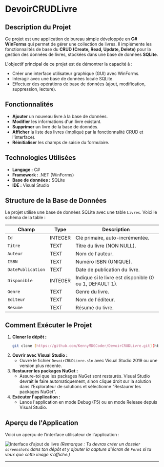 # DevoirCRUDLivre

## Description du Projet
Ce projet est une application de bureau simple développée en **C# WinForms** qui permet de gérer une collection de livres. Il implémente les fonctionnalités de base du **CRUD (Create, Read, Update, Delete)** pour la gestion des données de livres, stockées dans une base de données **SQLite**.

L'objectif principal de ce projet est de démontrer la capacité à :
* Créer une interface utilisateur graphique (GUI) avec WinForms.
* Interagir avec une base de données locale SQLite.
* Effectuer des opérations de base de données (ajout, modification, suppression, lecture).

## Fonctionnalités
* **Ajouter** un nouveau livre à la base de données.
* **Modifier** les informations d'un livre existant.
* **Supprimer** un livre de la base de données.
* **Afficher** la liste des livres (impliqué par la fonctionnalité CRUD et l'interface).
* **Réinitialiser** les champs de saisie du formulaire.

## Technologies Utilisées
* **Langage :** C#
* **Framework :** .NET (WinForms)
* **Base de données :** SQLite
* **IDE :** Visual Studio

## Structure de la Base de Données
Le projet utilise une base de données SQLite avec une table `Livres`. Voici le schéma de la table :

| Champ           | Type     | Description                                     |
|-----------------|----------|-------------------------------------------------|
| `Id`            | INTEGER  | Clé primaire, auto-incrémentée.                 |
| `Titre`         | TEXT     | Titre du livre (NON NULL).                      |
| `Auteur`        | TEXT     | Nom de l'auteur.                                |
| `ISBN`          | TEXT     | Numéro ISBN (UNIQUE).                           |
| `DatePublication` | TEXT     | Date de publication du livre.                   |
| `Disponible`    | INTEGER  | Indique si le livre est disponible (0 ou 1, DEFAULT 1). |
| `Genre`         | TEXT     | Genre du livre.                                 |
| `Editeur`       | TEXT     | Nom de l'éditeur.                               |
| `Resume`        | TEXT     | Résumé du livre.                                |


## Comment Exécuter le Projet

1.  **Cloner le dépôt :**
    ```bash
    git clone [https://github.com/KennyMDGCoder/DevoirCRUDLivre.git](https://github.com/KennyMDGCoder/DevoirCRUDLivre.git)
    ```
2.  **Ouvrir avec Visual Studio :**
    * Ouvre le fichier `DevoirCRUDLivre.sln` avec Visual Studio 2019 ou une version plus récente.
3.  **Restaurer les packages NuGet :**
    * Assure-toi que les packages NuGet sont restaurés. Visual Studio devrait le faire automatiquement, sinon clique droit sur la solution dans l'Explorateur de solutions et sélectionne "Restaurer les packages NuGet".
4.  **Exécuter l'application :**
    * Lance l'application en mode Debug (F5) ou en mode Release depuis Visual Studio.

## Aperçu de l'Application

Voici un aperçu de l'interface utilisateur de l'application :

![Interface d'ajout de livre](https://raw.githubusercontent.com/KennyMDGCoder/DevoirCRUDLivre/main/screenshots/form_ajouter_livre.png)
*(Remarque : Tu devras créer un dossier `screenshots` dans ton dépôt et y ajouter la capture d'écran de `Form1` si tu veux que cette image s'affiche.)*

---
